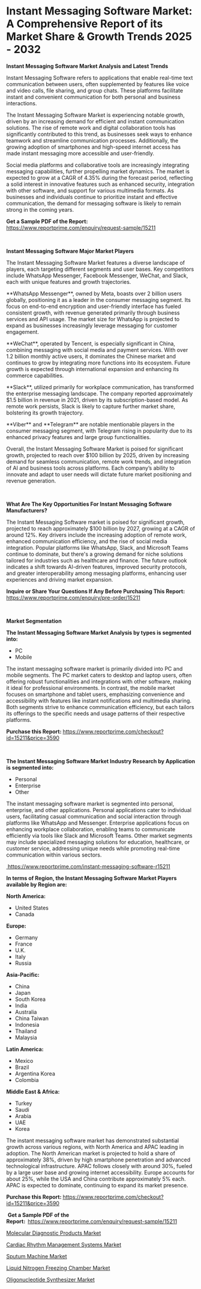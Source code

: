 <p><h1>Instant Messaging Software Market: A Comprehensive Report of its Market Share & Growth Trends 2025 - 2032</h1></p><p><strong>Instant Messaging Software Market Analysis and Latest Trends</strong></p>
<p><p>Instant Messaging Software refers to applications that enable real-time text communication between users, often supplemented by features like voice and video calls, file sharing, and group chats. These platforms facilitate instant and convenient communication for both personal and business interactions.</p><p>The Instant Messaging Software Market is experiencing notable growth, driven by an increasing demand for efficient and instant communication solutions. The rise of remote work and digital collaboration tools has significantly contributed to this trend, as businesses seek ways to enhance teamwork and streamline communication processes. Additionally, the growing adoption of smartphones and high-speed internet access has made instant messaging more accessible and user-friendly.</p><p>Social media platforms and collaborative tools are increasingly integrating messaging capabilities, further propelling market dynamics. The market is expected to grow at a CAGR of 4.35% during the forecast period, reflecting a solid interest in innovative features such as enhanced security, integration with other software, and support for various multimedia formats. As businesses and individuals continue to prioritize instant and effective communication, the demand for messaging software is likely to remain strong in the coming years.</p></p>
<p><strong>Get a Sample PDF of the Report:&nbsp;</strong> <a href="https://www.reportprime.com/enquiry/request-sample/15211?utm_campaign=1133&utm_medium=2&utm_source=Github&utm_content=ia&utm_term=30032025&utm_id=instant-messaging-software">https://www.reportprime.com/enquiry/request-sample/15211</a></p>
<p>&nbsp;</p>
<p><strong>Instant Messaging Software Major Market Players</strong></p>
<p><p>The Instant Messaging Software Market features a diverse landscape of players, each targeting different segments and user bases. Key competitors include WhatsApp Messenger, Facebook Messenger, WeChat, and Slack, each with unique features and growth trajectories.</p><p>**WhatsApp Messenger**, owned by Meta, boasts over 2 billion users globally, positioning it as a leader in the consumer messaging segment. Its focus on end-to-end encryption and user-friendly interface has fueled consistent growth, with revenue generated primarily through business services and API usage. The market size for WhatsApp is projected to expand as businesses increasingly leverage messaging for customer engagement.</p><p>**WeChat**, operated by Tencent, is especially significant in China, combining messaging with social media and payment services. With over 1.2 billion monthly active users, it dominates the Chinese market and continues to grow by integrating more functions into its ecosystem. Future growth is expected through international expansion and enhancing its commerce capabilities.</p><p>**Slack**, utilized primarily for workplace communication, has transformed the enterprise messaging landscape. The company reported approximately $1.5 billion in revenue in 2021, driven by its subscription-based model. As remote work persists, Slack is likely to capture further market share, bolstering its growth trajectory.</p><p>**Viber** and **Telegram** are notable mentionable players in the consumer messaging segment, with Telegram rising in popularity due to its enhanced privacy features and large group functionalities.</p><p>Overall, the Instant Messaging Software Market is poised for significant growth, projected to reach over $100 billion by 2025, driven by increasing demand for seamless communication, remote work trends, and integration of AI and business tools across platforms. Each company’s ability to innovate and adapt to user needs will dictate future market positioning and revenue generation.</p></p>
<p>&nbsp;</p>
<p><strong>What Are The Key Opportunities For Instant Messaging Software Manufacturers?</strong></p>
<p><p>The Instant Messaging Software market is poised for significant growth, projected to reach approximately $100 billion by 2027, growing at a CAGR of around 12%. Key drivers include the increasing adoption of remote work, enhanced communication efficiency, and the rise of social media integration. Popular platforms like WhatsApp, Slack, and Microsoft Teams continue to dominate, but there's a growing demand for niche solutions tailored for industries such as healthcare and finance. The future outlook indicates a shift towards AI-driven features, improved security protocols, and greater interoperability among messaging platforms, enhancing user experiences and driving market expansion.</p></p>
<p><strong>Inquire or Share Your Questions If Any Before Purchasing This Report:</strong> <a href="https://www.reportprime.com/enquiry/pre-order/15211?utm_campaign=1133&utm_medium=2&utm_source=Github&utm_content=ia&utm_term=30032025&utm_id=instant-messaging-software">https://www.reportprime.com/enquiry/pre-order/15211</a></p>
<p>&nbsp;</p>
<p><strong>Market Segmentation</strong></p>
<p><strong>The Instant Messaging Software Market Analysis by types is segmented into:</strong></p>
<p><ul><li>PC</li><li>Mobile</li></ul></p>
<p><p>The instant messaging software market is primarily divided into PC and mobile segments. The PC market caters to desktop and laptop users, often offering robust functionalities and integrations with other software, making it ideal for professional environments. In contrast, the mobile market focuses on smartphone and tablet users, emphasizing convenience and accessibility with features like instant notifications and multimedia sharing. Both segments strive to enhance communication efficiency, but each tailors its offerings to the specific needs and usage patterns of their respective platforms.</p></p>
<p><strong>Purchase this Report:&nbsp;</strong><a href="https://www.reportprime.com/checkout?id=15211&price=3590&utm_campaign=1133&utm_medium=2&utm_source=Github&utm_content=ia&utm_term=30032025&utm_id=instant-messaging-software">https://www.reportprime.com/checkout?id=15211&price=3590</a></p>
<p>&nbsp;</p>
<p><strong>The Instant Messaging Software Market Industry Research by Application is segmented into:</strong></p>
<p><ul><li>Personal</li><li>Enterprise</li><li>Other</li></ul></p>
<p><p>The instant messaging software market is segmented into personal, enterprise, and other applications. Personal applications cater to individual users, facilitating casual communication and social interaction through platforms like WhatsApp and Messenger. Enterprise applications focus on enhancing workplace collaboration, enabling teams to communicate efficiently via tools like Slack and Microsoft Teams. Other market segments may include specialized messaging solutions for education, healthcare, or customer service, addressing unique needs while promoting real-time communication within various sectors.</p></p>
<p><a href="https://www.reportprime.com/instant-messaging-software-r15211?utm_campaign=1133&utm_medium=2&utm_source=Github&utm_content=ia&utm_term=30032025&utm_id=instant-messaging-software">&nbsp;https://www.reportprime.com/instant-messaging-software-r15211</a></p>
<p><strong>In terms of Region, the Instant Messaging Software Market Players available by Region are:</strong></p>
<p>
    <p> <strong> North America: </strong>
        <ul>
            <li>United States</li>
            <li>Canada</li>
        </ul>
        </p> 
    <p> <strong> Europe: </strong>
        <ul>
            <li>Germany</li>
            <li>France</li>
            <li>U.K.</li>
            <li>Italy</li>
            <li>Russia</li>
        </ul>
        </p> 
    <p> <strong> Asia-Pacific: </strong>
        <ul>
            <li>China</li>
            <li>Japan</li>
            <li>South Korea</li>
            <li>India</li>
            <li>Australia</li>
            <li>China Taiwan</li>
            <li>Indonesia</li>
            <li>Thailand</li>
            <li>Malaysia</li>
        </ul>
        </p> 
    <p> <strong> Latin America: </strong>
        <ul>
            <li>Mexico</li>
            <li>Brazil</li>
            <li>Argentina Korea</li>
            <li>Colombia</li>
        </ul>
        </p> 
    <p> <strong> Middle East & Africa: </strong>
        <ul>
            <li>Turkey</li>
            <li>Saudi</li>
            <li>Arabia</li>
            <li>UAE</li>
            <li>Korea</li>
        </ul>
    </p>
    </p>
<p><p>The instant messaging software market has demonstrated substantial growth across various regions, with North America and APAC leading in adoption. The North American market is projected to hold a share of approximately 38%, driven by high smartphone penetration and advanced technological infrastructure. APAC follows closely with around 30%, fueled by a large user base and growing internet accessibility. Europe accounts for about 25%, while the USA and China contribute approximately 5% each. APAC is expected to dominate, continuing to expand its market presence.</p></p>
<p><strong>Purchase this Report: </strong><a href="https://www.reportprime.com/checkout?id=15211&price=3590&utm_campaign=1133&utm_medium=2&utm_source=Github&utm_content=ia&utm_term=30032025&utm_id=instant-messaging-software">https://www.reportprime.com/checkout?id=15211&price=3590</a></p>
<p>&nbsp;<strong>Get a Sample PDF of the Report:&nbsp;&nbsp;</strong><a href="https://www.reportprime.com/enquiry/request-sample/15211?utm_campaign=1133&utm_medium=2&utm_source=Github&utm_content=ia&utm_term=30032025&utm_id=instant-messaging-software">https://www.reportprime.com/enquiry/request-sample/15211</a></p>
<p><strong></strong></p>
<p><p><a href="https://github.com/klinzenisaa/Market-Research-Report-List-1/blob/main/molecular-diagnostic-products-market.md?utm_campaign=1133&utm_medium=2&utm_source=Github&utm_content=ia&utm_term=30032025&utm_id=instant-messaging-software">Molecular Diagnostic Products Market</a></p><p><a href="https://github.com/siriyagayo/Market-Research-Report-List-1/blob/main/cardiac-rhythm-management-systems-market.md?utm_campaign=1133&utm_medium=2&utm_source=Github&utm_content=ia&utm_term=30032025&utm_id=instant-messaging-software">Cardiac Rhythm Management Systems Market</a></p><p><a href="https://github.com/oatisorenscl/Market-Research-Report-List-1/blob/main/sputum-machine-market.md?utm_campaign=1133&utm_medium=2&utm_source=Github&utm_content=ia&utm_term=30032025&utm_id=instant-messaging-software">Sputum Machine Market</a></p><p><a href="https://github.com/jemalapoilly/Market-Research-Report-List-1/blob/main/liquid-nitrogen-freezing-chamber-market.md?utm_campaign=1133&utm_medium=2&utm_source=Github&utm_content=ia&utm_term=30032025&utm_id=instant-messaging-software">Liquid Nitrogen Freezing Chamber Market</a></p><p><a href="https://github.com/shapurforouz/Market-Research-Report-List-1/blob/main/oligonucleotide-synthesizer-market.md?utm_campaign=1133&utm_medium=2&utm_source=Github&utm_content=ia&utm_term=30032025&utm_id=instant-messaging-software">Oligonucleotide Synthesizer Market</a></p></p>